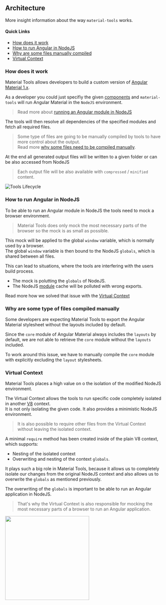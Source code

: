 ## Architecture 
More insight information about the way `material-tools` works.

#### Quick Links
- [How does it work](#how-does-it-work)
- [How to run Angular in NodeJS](#how-to-run-angular-in-nodejs)
- [Why are some files manually compiled](#why-are-some-type-of-files-compiled-manually) 
- [Virtual Context](#virtual-context)

### How does it work
Material Tools allows developers to build a custom version of [Angular Material 1.x](http://www.github.com/angular/material).

As a developer you could just specifiy the given [components](https://github.com/angular/material/tree/master/src/components) 
and `material-tools` will run Angular Material in the `NodeJS` environment.

> Read more about [running an Angular module in NodeJS](#how-to-run-angular-in-nodejs)

The tools will then resolve all dependencies of the specified modules and fetch
all required files.

> Some type of files are going to be manually compiled by tools to have more control about the output.<br/>
> Read more [why some files need to be compiled manually](#why-are-some-type-of-files-compiled-manually).

At the end all generated output files will be written to a given folder or can be also accessed from NodeJS 
> Each output file will be also available with `compressed` / `minified` content.

![Tools Lifecycle](https://cloud.githubusercontent.com/assets/4987015/17671967/0c55b916-631a-11e6-9d79-d99dd50f630a.png)

### How to run Angular in NodeJS

To be able to run an Angular module in NodeJS the tools need to mock a browser environment.

> Material Tools does only mock the most necessary parts of the browser so the mock is as small as possible.

This mock will be applied to the global `window` variable, which is normally used by a browser.<br/>
The global `window` variable is then bound to the NodeJS `globals`, which is shared between all files.

This can lead to situations, where the tools are interfering with the users build process.

- The mock is polutting the `globals` of NodeJS.
- The NodeJS [module](https://nodejs.org/api/modules.html) cache will be polluted with wrong exports.

Read more how we solved that issue with the [Virtual Context](#virtual-context)

### Why are some type of files compiled manually

Some developers are expecting Material Tools to export the Angular Material stylesheet without the layouts included by default.

Since the `core` module of Angular Material always includes the `layouts` by default, we are not able to retrieve the `core` module
without the `layouts` included.

To work around this issue, we have to manually compile the `core` module with explicitly excluding the `layout` stylesheets.

### Virtual Context
Material Tools places a high value on o the isolation of the modified NodeJS environment.

The Virtual Context allows the tools to run specific code completely isolated in 
another [V8](https://developers.google.com/v8/) context. <br/>
It is not only isolating the given code. It also provides a minimistic NodeJS environment.

> It is also possible to require other files from the Virtual Context without leaving the isolated context.<br/>

A minimal `require` method has been created inside of the plain V8 context, which supports:
- Nesting of the isolated context
- Overwriting and nesting of the context `globals`.

It plays such a big role in Material Tools, because it allows us to completely isolate our changes from the original NodeJS context
and also allows us to overwrite the `globals` as mentioned previously.

The overwriting of the `globals` is important to be able to run an Angular application in NodeJS.

> That's why the Virtual Context is also responsible for mocking the most necessary parts of a browser to run an Angular application.

<img src="https://cloud.githubusercontent.com/assets/4987015/17678625/2e07fa6a-6338-11e6-9fe6-e6ee54dec53e.png" width="270">
